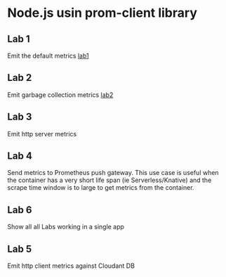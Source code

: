 # Node.js usin prom-client library

## Lab 1

Emit the default metrics [lab1](./lab1/README.md)

## Lab 2

Emit garbage collection metrics [lab2](./lab2/README.md)

## Lab 3

Emit http server metrics

## Lab 4

Send metrics to Prometheus push gateway.
This use case is useful when the container has a very short life span (ie Serverless/Knative) and the scrape time window is to large to get metrics from the container.

## Lab 6

Show all all Labs working in a single app

## Lab 5

Emit http client metrics against Cloudant DB


